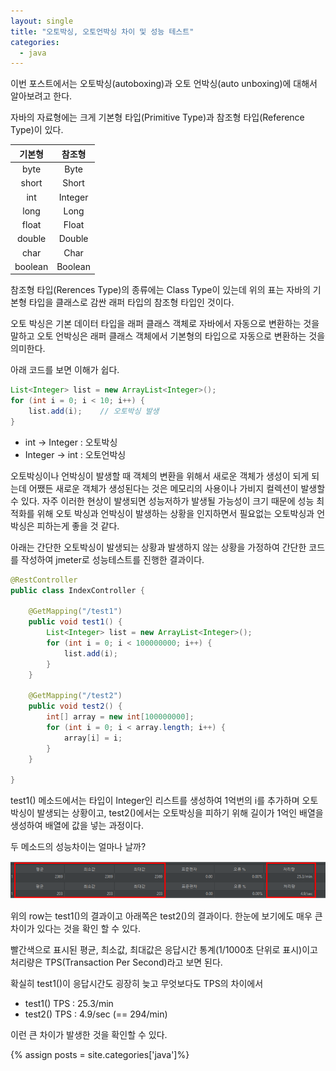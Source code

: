 ```yaml
---
layout: single
title: "오토박싱, 오토언박싱 차이 및 성능 테스트"
categories:
  - java
---
```


이번 포스트에서는 오토박싱(autoboxing)과 오토 언박싱(auto unboxing)에 대해서 알아보려고 한다.

자바의 자료형에는 크게 기본형 타입(Primitive Type)과 참조형 타입(Reference Type)이 있다.

|기본형|참조형
:---:|:---:|
|byte|Byte|
|short|Short|
|int|Integer|
|long|Long|
|float|Float|
|double|Double|
|char|Char|
|boolean|Boolean|

참조형 타입(Rerences Type)의 종류에는 Class Type이 있는데 위의 표는 자바의 기본형 타입을 클래스로 감싼 래퍼 타입의 참조형 타입인 것이다.

오토 박싱은 기본 데이터 타입을 래퍼 클래스 객체로 자바에서 자동으로 변환하는 것을 말하고 오토 언박싱은 래퍼 클래스 객체에서 기본형의 타입으로 자동으로 변환하는 것을 의미한다.

아래 코드를 보면 이해가 쉽다.

```java
List<Integer> list = new ArrayList<Integer>();
for (int i = 0; i < 10; i++) {
    list.add(i);    // 오토박싱 발생
}
```

- int → Integer : 오토박싱<br/>
- Integer → int : 오토언박싱

오토박싱이나 언박싱이 발생할 때 객체의 변환을 위해서 새로운 객체가 생성이 되게 되는데 어쨌든 새로운 객체가 생성된다는 것은 메모리의 사용이나 가비지 컬렉션이 발생할 수 있다. 자주 이러한 현상이 발생되면 성능저하가 발생될 가능성이 크기 때문에 성능 최적화를 위해 오토 박싱과 언박싱이 발생하는 상황을 인지하면서 필요없는 오토박싱과 언박싱은 피하는게 좋을 것 같다.

아래는 간단한 오토박싱이 발생되는 상황과 발생하지 않는 상황을 가정하여 간단한 코드를 작성하여 jmeter로 성능테스트를 진행한 결과이다.

~~~java
@RestController
public class IndexController {

	@GetMapping("/test1")
	public void test1() {
		List<Integer> list = new ArrayList<Integer>();
		for (int i = 0; i < 100000000; i++) {
			list.add(i);
		}
	}

	@GetMapping("/test2")
	public void test2() {
		int[] array = new int[100000000];
		for (int i = 0; i < array.length; i++) {
			array[i] = i;
		}
	}

}
~~~

test1() 메소드에서는 타입이 Integer인 리스트를 생성하여 1억번의 i를 추가하며 오토박싱이 발생되는 상황이고, test2()에서는 오토박싱을 피하기 위해 길이가 1억인 배열을 생성하여 배열에 값을 넣는 과정이다. 

두 메소드의 성능차이는 얼마나 날까?

![성능테스트](./image/autoboxing.png)


위의 row는 test1()의 결과이고 아래쪽은 test2()의 결과이다. 한눈에 보기에도 매우 큰 차이가 있다는 것을 확인 할 수 있다.

빨간색으로 표시된 평균, 최소값, 최대값은 응답시간 통계(1/1000초 단위로 표시)이고 처리량은 TPS(Transaction Per Second)라고 보면 된다.

 

확실히 test1()이 응답시간도 굉장히 늦고 무엇보다도 TPS의 차이에서

- test1() TPS : 25.3/min
- test2() TPS : 4.9/sec (== 294/min)

이런 큰 차이가 발생한 것을 확인할 수 있다.

{% assign posts = site.categories['java']%}